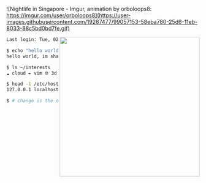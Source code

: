 ![Nightlife in Singapore - Imgur, animation by orboloops8: https://imgur.com/user/orboloops8](https://user-images.githubusercontent.com/19287477/99057153-58eba780-25d6-11eb-8033-88c5bd0bd7fe.gif)

<img align="right" src="https://user-images.githubusercontent.com/19287477/126031581-0d0086f6-2af8-4ab9-af53-a9a222eac0a3.gif" width="365">

```sh
Last login: Tue, 02 Apr 2024 at 10:36:35 +08 from 10.1.33.7

$ echo "hello world, im $(whoami)."
hello world, im shawn.

$ ls ~/interests
☁️ cloud ✒️ vim 🌐 3d 🌕 crypto 💻 code 🖼 nft 🚩 cyber 🥽 vr

$ head -1 /etc/hosts
127.0.0.1 localhost 🇸🇬 singapore

$ # change is the only constant. ^U^D
```
